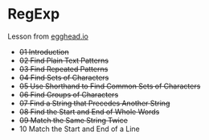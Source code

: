 # RegExp
Lesson from [egghead.io](https://egghead.io/series/regex-in-javascript)
- ~~01  Introduction~~
- ~~02  Find Plain Text Patterns~~
- ~~03  Find Repeated Patterns~~
- ~~04  Find Sets of Characters~~
- ~~05  Use Shorthand to Find Common Sets of Characters~~
- ~~06  Find Groups of Characters~~
- ~~07  Find a String that Precedes Another String~~
- ~~08  Find the Start and End of Whole Words~~
- ~~09  Match the Same String Twice~~
- 10  Match the Start and End of a Line
